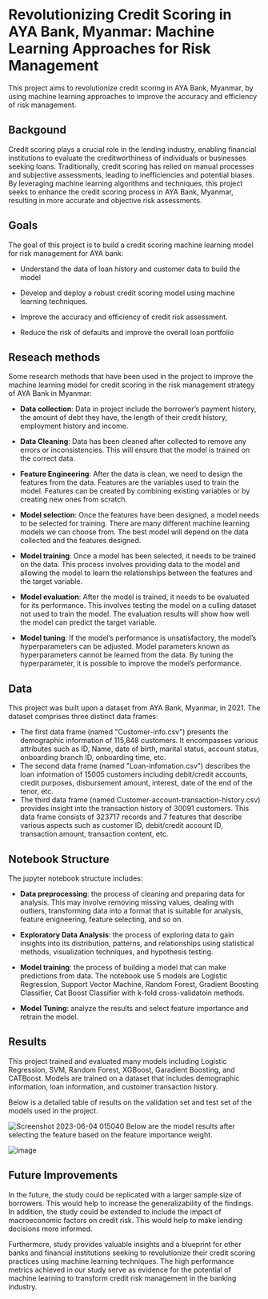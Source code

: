 
# Revolutionizing Credit Scoring in AYA Bank, Myanmar: Machine Learning Approaches for Risk Management

This project aims to revolutionize credit scoring in AYA Bank, Myanmar, by using machine learning approaches to improve the accuracy and efficiency of risk management.




## Backgound

Credit scoring plays a crucial role in the lending industry, enabling financial institutions to evaluate the creditworthiness of individuals or businesses seeking loans. Traditionally, credit scoring has relied on manual processes and subjective assessments, leading to inefficiencies and potential biases. By leveraging machine learning algorithms and techniques, this project seeks to enhance the credit scoring process in AYA Bank, Myanmar, resulting in more accurate and objective risk assessments.
## Goals

The goal of this project is to build a credit scoring machine learning model for risk management for AYA bank:

- Understand the data of loan history and customer data to build the model

- Develop and deploy a robust credit scoring model using machine learning techniques.

- Improve the accuracy and efficiency of credit risk assessment.

- Reduce the risk of defaults and improve the overall loan portfolio

## Reseach methods

Some research methods that have been used in the project to improve the machine
learning model for credit scoring in the risk management strategy of AYA Bank in Myanmar:
- **Data collection**: Data in project include the borrower’s payment history, the amount of debt they have, the length of their credit history, employment history and income.

- **Data Cleaning**: Data has been cleaned after collected to remove any errors or inconsistencies. This will ensure that the model is trained on the correct data.

- **Feature Engineering**: After the data is clean, we need to design the features from the data. Features are the variables used to train the model. Features can be created by combining existing variables or by creating new ones from scratch.

- **Model selection**: Once the features have been designed, a model needs to be selected for training. There are many different machine learning models we can choose from. The best model will depend on the data collected and the features designed.

- **Model training**: Once a model has been selected, it needs to be trained on the data. This process involves providing data to the model and allowing the model to learn the relationships between the features and the target variable.

- **Model evaluation**: After the model is trained, it needs to be evaluated for its performance. This involves testing the model on a culling dataset not used to train the model. The evaluation results will show how well the model can predict the target variable.

- **Model tuning**: If the model’s performance is unsatisfactory, the model’s hyperparameters can be adjusted. Model parameters known as hyperparameters cannot be learned from the data. By tuning the hyperparameter, it is possible to improve the model’s performance.

## Data

This project was built upon a dataset from AYA Bank, Myanmar, in 2021. The dataset comprises three distinct data frames:

* The first data frame (named "Customer-info.csv") presents the demographic information of 115,848 customers. It encompasses various attributes such as ID, Name, date of birth, marital status, account status, onboarding branch ID, onboarding time, etc. 
* The second data frame (named "Loan-infomation.csv") describes the loan information of 15005 customers including debit/credit accounts, credit purposes, disbursement amount,  interest, date of the end of the tenor, etc.
* The third data frame (named Customer-account-transaction-history.csv) provides insight into the transaction history of 30091 customers. This data frame consists of 323717 records and 7 features that describe various aspects such as customer ID, debit/credit account ID, transaction amount, transaction content, etc. 

## Notebook Structure

The jupyter notebook structure includes:
- **Data preprocessing**: the process of cleaning and preparing data for analysis. This may involve removing missing values, dealing with outliers, transforming data into a format that is suitable for analysis, feature enigneering, feature selecting, and so on.

- **Exploratory Data Analysis**: the process of exploring data to gain insights into its distribution, patterns, and relationships using statistical methods, visualization techniques, and hypothesis testing.

- **Model training**: the process of building a model that can make predictions from data. The notebook use 5 models are Logistic Regression, Support Vector Machine, Random Forest, Gradient Boosting Classifier, Cat Boost Classifier with k-fold cross-validatoin methods.

- **Model Tuning**: analyze the results and select feature importance and retrain the model.
## Results

This project trained and evaluated many models including Logistic Regression, SVM, Random Forest, XGBoost, Garadient Boosting, and CATBoost. Models are trained on a dataset that includes demographic information, loan information, and customer transaction history.

Below is a detailed table of results on the validation set and test set of the models used in the project.

![Screenshot 2023-06-04 015040](https://user-images.githubusercontent.com/81805609/243126890-4a7e0125-9083-4fc9-bbb5-03c68dbd58bc.png)
Below are the model results after selecting the feature based on the feature importance weight.

![image](https://user-images.githubusercontent.com/81805609/243127449-732a8d15-0e09-4198-a396-e5ac29d8956e.png)


## Future Improvements

In the future, the study could be replicated with a larger sample size of borrowers. This would help to increase the generalizability of the findings. In addition, the study could be extended to include the impact of macroeconomic factors on credit risk. This would help to make lending decisions more informed.

Furthermore, study provides valuable insights and a blueprint for other banks and financial institutions seeking to revolutionize their credit scoring practices using machine learning techniques. The high performance metrics achieved in our study serve as evidence for the potential of machine learning to transform credit risk management in the banking industry.
